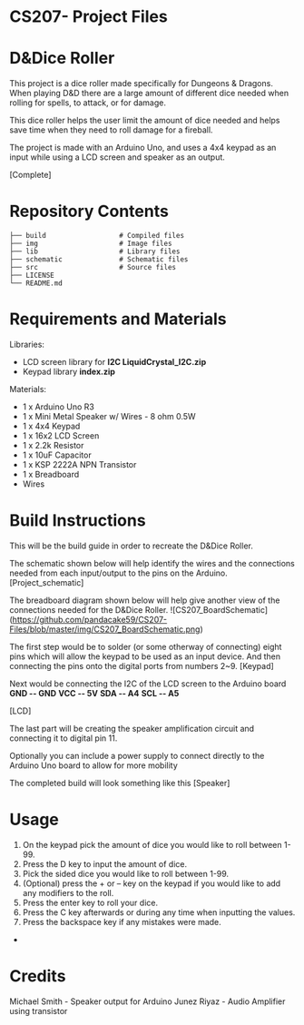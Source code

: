# CS207- Project Files
# D&Dice Roller

This project is a dice roller made specifically for Dungeons & Dragons. When playing D&D there are a large amount of different dice needed when rolling for spells, to attack, or for damage. 

This dice roller helps the user limit the amount of dice needed and helps save time when they need to roll damage for a fireball.

The project is made with an Arduino Uno, and uses a 4x4 keypad as an input while using a LCD screen and speaker as an output.

[Complete]

Repository Contents
===================

    ├── build                  # Compiled files 
    ├── img                    # Image files
    ├── lib                    # Library files
    ├── schematic              # Schematic files
    ├── src                    # Source files
    ├── LICENSE
    └── README.md

Requirements and Materials
===================
Libraries:
* LCD screen library for **I2C LiquidCrystal_I2C.zip**
* Keypad library **index.zip**

Materials:
* 1 x Arduino Uno R3
* 1 x Mini Metal Speaker w/ Wires - 8 ohm 0.5W
* 1 x 4x4 Keypad
* 1 x 16x2 LCD Screen
* 1 x 2.2k Resistor
* 1 x 10uF Capacitor
* 1 x KSP 2222A NPN Transistor
* 1 x Breadboard
* Wires

Build Instructions
===================
This will be the build guide in order to recreate the D&Dice Roller.

The schematic shown below will help identify the wires and the connections needed from each input/output to the pins on the Arduino.
[Project_schematic]

The breadboard diagram shown below will help give another view of the connections needed for the D&Dice Roller.
![CS207_BoardSchematic] (https://github.com/pandacake59/CS207-Files/blob/master/img/CS207_BoardSchematic.png)

The first step would be to solder (or some otherway of connecting) eight pins which will allow the keypad to be used as an input device. And then connecting the pins onto the digital ports from numbers 2~9.
[Keypad]

Next would be connecting the I2C of the LCD screen to the Arduino board
**GND -- GND**
**VCC -- 5V**
**SDA -- A4**
**SCL -- A5**

[LCD]

The last part will be creating the speaker amplification circuit and connecting it to digital pin 11.

Optionally you can include a power supply to connect directly to the Arduino Uno board to allow for more mobility

The completed build will look something like this
[Speaker]


Usage
===================
1.	On the keypad pick the amount of dice you would like to roll between 1-99.
2.	Press the D key to input the amount of dice.
3.	Pick the sided dice you would like to roll between 1-99.
4.	(Optional) press the + or – key on the keypad if you would like to add any modifiers to the roll.
5.	Press the enter key to roll your dice.
6.	Press the C key afterwards or during any time when inputting the values.
7.	Press the backspace key if any mistakes were made.

*

Credits
===================
Michael Smith - Speaker output for Arduino
Junez Riyaz - Audio Amplifier using transistor

